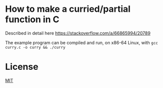 # How to make a curried/partial function in C

Described in detail here https://stackoverflow.com/a/66865994/20789

The example program can be compiled and run, on x86-64 Linux, with `gcc curry.c -o curry && ./curry`

# License

[MIT](https://opensource.org/licenses/MIT)
